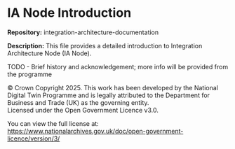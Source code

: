 # IA Node Introduction
**Repository:** integration-architecture-documentation 

**Description:** This file provides a detailed introduction to Integration Architecture Node (IA Node). 

<!-- SPDX-License-Identifier: OGL-UK-3.0 -->


TODO - Brief history and acknowledgement; more info will be provided from the programme





© Crown Copyright 2025. This work has been developed by the National Digital Twin Programme and is legally attributed to the Department for Business and Trade (UK) as the governing entity.  
Licensed under the Open Government Licence v3.0.  

You can view the full license at:  
https://www.nationalarchives.gov.uk/doc/open-government-licence/version/3/
